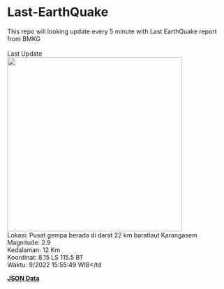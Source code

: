 # Last-EarthQuake
This repo will looking update every 5 minute with Last EarthQuake report from BMKG
<br>
<br>
Last Update
<br>
<img src="https://ews.bmkg.go.id/TEWS/data/20220926155549.mmi.jpg" width="400"/>
<br>
Lokasi: Pusat gempa berada di darat 22 km baratlaut Karangasem <br>
Magnitude: 2.9 <br>
Kedalaman: 12 Km <br>
Koordinat: 8.15 LS 115.5 BT <br>
Waktu: 9/2022 15:55:49 WIB</td <br>

<a href="./data/data.json">**JSON Data**</a>
